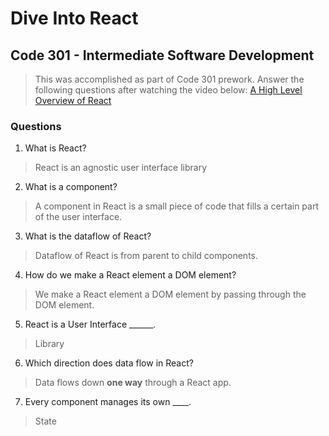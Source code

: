 # Dive Into React
## Code 301 - Intermediate Software Development

> This was accomplished as part of Code 301 prework. Answer the following questions after watching the video below:
[A High Level Overview of React](https://www.youtube.com/watch?v=FRjlF74_EZk)

### Questions 
1. What is React?
> React is an agnostic user interface library
2. What is a component?
> A component in React is a small piece of code that fills a certain part of the user interface.
3. What is the dataflow of React?
> Dataflow of React is from parent to child components.
4. How do we make a React element a DOM element?
> We make a React element a DOM element by passing through the DOM element.
5. React is a User Interface ______.
> Library
6. Which direction does data flow in React?
> Data flows down **one way** through a React app.
7. Every component manages its own ____.
> State